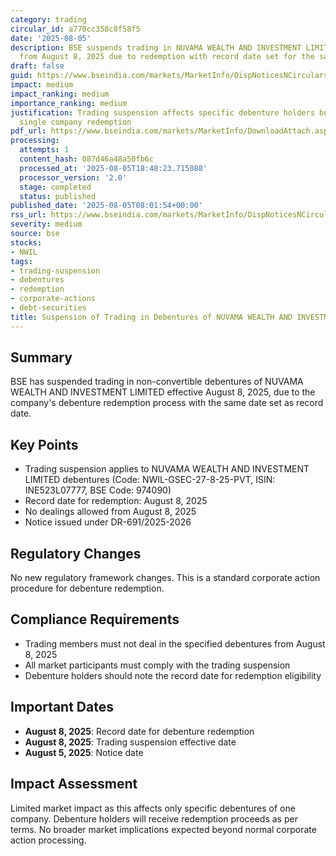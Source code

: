 ```yaml
---
category: trading
circular_id: a770cc358c8f58f5
date: '2025-08-05'
description: BSE suspends trading in NUVAMA WEALTH AND INVESTMENT LIMITED debentures
  from August 8, 2025 due to redemption with record date set for the same day.
draft: false
guid: https://www.bseindia.com/markets/MarketInfo/DispNoticesNCirculars.aspx?Noticeid={9F78FD78-A019-4DC9-BB91-B20C10617933}&noticeno=20250805-7&dt=08/05/2025&icount=7&totcount=61&flag=0
impact: medium
impact_ranking: medium
importance_ranking: medium
justification: Trading suspension affects specific debenture holders but limited to
  single company redemption
pdf_url: https://www.bseindia.com/markets/MarketInfo/DownloadAttach.aspx?id=20250805-7&attachedId=
processing:
  attempts: 1
  content_hash: 087d46a48a50fb6c
  processed_at: '2025-08-05T18:48:23.715088'
  processor_version: '2.0'
  stage: completed
  status: published
published_date: '2025-08-05T08:01:54+00:00'
rss_url: https://www.bseindia.com/markets/MarketInfo/DispNoticesNCirculars.aspx?Noticeid={9F78FD78-A019-4DC9-BB91-B20C10617933}&noticeno=20250805-7&dt=08/05/2025&icount=7&totcount=61&flag=0
severity: medium
source: bse
stocks:
- NWIL
tags:
- trading-suspension
- debentures
- redemption
- corporate-actions
- debt-securities
title: Suspension of Trading in Debentures of NUVAMA WEALTH AND INVESTMENT LIMITED
---
```


## Summary

BSE has suspended trading in non-convertible debentures of NUVAMA WEALTH AND INVESTMENT LIMITED effective August 8, 2025, due to the company's debenture redemption process with the same date set as record date.

## Key Points

- Trading suspension applies to NUVAMA WEALTH AND INVESTMENT LIMITED debentures (Code: NWIL-GSEC-27-8-25-PVT, ISIN: INE523L07777, BSE Code: 974090)
- Record date for redemption: August 8, 2025
- No dealings allowed from August 8, 2025
- Notice issued under DR-691/2025-2026

## Regulatory Changes

No new regulatory framework changes. This is a standard corporate action procedure for debenture redemption.

## Compliance Requirements

- Trading members must not deal in the specified debentures from August 8, 2025
- All market participants must comply with the trading suspension
- Debenture holders should note the record date for redemption eligibility

## Important Dates

- **August 8, 2025**: Record date for debenture redemption
- **August 8, 2025**: Trading suspension effective date
- **August 5, 2025**: Notice date

## Impact Assessment

Limited market impact as this affects only specific debentures of one company. Debenture holders will receive redemption proceeds as per terms. No broader market implications expected beyond normal corporate action processing.